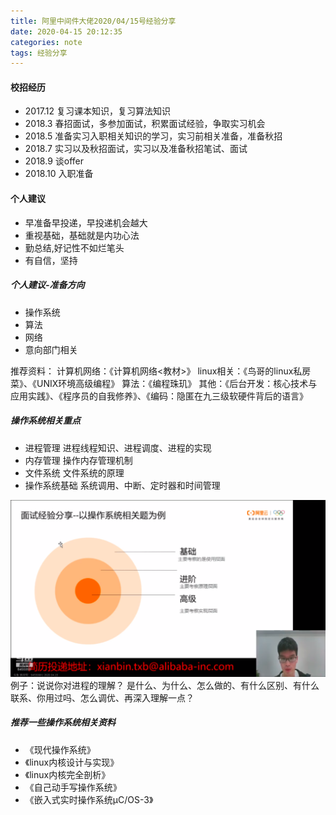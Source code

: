 ```yaml
---
title: 阿里中间件大佬2020/04/15号经验分享
date: 2020-04-15 20:12:35
categories: note
tags: 经验分享
---
```


#### 校招经历

- 2017.12 复习课本知识，复习算法知识
- 2018.3 春招面试，多参加面试，积累面试经验，争取实习机会
- 2018.5 准备实习入职相关知识的学习，实习前相关准备，准备秋招
- 2018.7 实习以及秋招面试，实习以及准备秋招笔试、面试
- 2018.9 谈offer
- 2018.10 入职准备

#### 个人建议
- 早准备早投递，早投递机会越大
- 重视基础，基础就是内功心法
- 勤总结,好记性不如烂笔头
- 有自信，坚持
##### 个人建议-准备方向
- 操作系统
- 算法
- 网络
- 意向部门相关

推荐资料：
计算机网络：《计算机网络<教材>》
linux相关：《鸟哥的linux私房菜》、《UNIX环境高级编程》
算法：《编程珠玑》
其他：《后台开发：核心技术与应用实践》、《程序员的自我修养》、《编码：隐匿在九三级软硬件背后的语言》

##### 操作系统相关重点
- 进程管理
进程线程知识、进程调度、进程的实现
- 内存管理
操作内存管理机制
- 文件系统
文件系统的原理
- 操作系统基础
系统调用、中断、定时器和时间管理

![](https://raw.githubusercontent.com/csxiaoshang/images/master/bolg/imageegos1.png)
例子：说说你对进程的理解？
是什么、为什么、怎么做的、有什么区别、有什么联系、你用过吗、怎么调优、再深入理解一点？
##### 推荐一些操作系统相关资料
- 《现代操作系统》 
- 《linux内核设计与实现》
- 《linux内核完全剖析》
- 《自己动手写操作系统》
- 《嵌入式实时操作系统μC/OS-3》